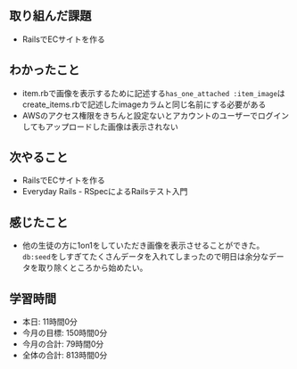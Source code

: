 ## 取り組んだ課題
- RailsでECサイトを作る
## わかったこと
- item.rbで画像を表示するために記述する`has_one_attached :item_image`はcreate_items.rbで記述したimageカラムと同じ名前にする必要がある
- AWSのアクセス権限をきちんと設定 ないとアカウントのユーザーでログインしてもアップロードした画像は表示されない
## 次やること
- RailsでECサイトを作る
- Everyday Rails - RSpecによるRailsテスト入門
## 感じたこと
- 他の生徒の方に1on1をしていただき画像を表示させることができた。`db:seed`をしすぎてたくさんデータを入れてしまったので明日は余分なデータを取り除くところから始めたい。
## 学習時間
- 本日: 11時間0分
- 今月の目標: 150時間0分
- 今月の合計: 79時間0分
- 全体の合計: 813時間0分

